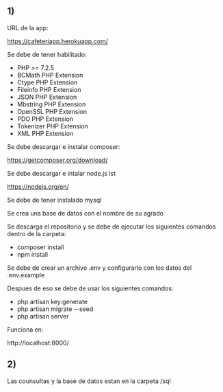 <h2>1)</h2> URL de la app:

https://cafeteriapp.herokuapp.com/

Se debe de tener habilitado:

* PHP >= 7.2.5
* BCMath PHP Extension
* Ctype PHP Extension
* Fileinfo PHP Extension
* JSON PHP Extension
* Mbstring PHP Extension
* OpenSSL PHP Extension
* PDO PHP Extension
* Tokenizer PHP Extension
* XML PHP Extension

Se debe descargar e instalar composer:

https://getcomposer.org/download/


Se debe descargar e intalar node.js lst

https://nodejs.org/en/

Se debe de tener instalado mysql

Se crea una base de datos con el nombre de su agrado

Se descarga el repositorio y se debe de ejecutar los siguientes comandos dentro de la carpeta:
	
* composer install	
* npm install

Se debe de crear un archivo .env y configurarlo con los datos del .env.example

Despues de eso se debe de usar los siguientes comandos:

* php artisan key:generate
* php artisan migrate --seed
* php artisan server

	
Funciona en:

http://localhost:8000/

<h2>2)</h2> Las counsultas y la base de datos estan en la carpeta /sql
	
